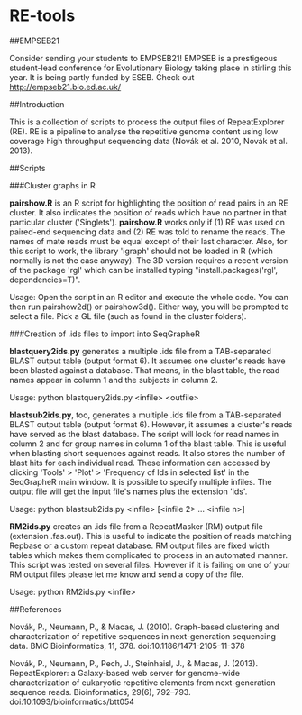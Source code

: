 # RE-tools

##EMPSEB21

Consider sending your students to EMPSEB21! EMPSEB is a prestigeous student-lead conference for Evolutionary Biology taking place in stirling this year. It is being partly funded by ESEB. Check out http://empseb21.bio.ed.ac.uk/


##Introduction

This is a collection of scripts to process the output files of RepeatExplorer (RE). RE is a pipeline to analyse the repetitive genome content using low coverage high throughput sequencing data (Novák et al. 2010, Novák et al. 2013).

##Scripts

###Cluster graphs in R

**pairshow.R** is an R script for highlighting the position of read pairs in an RE cluster. It also indicates the position of reads which have no partner in that particular cluster ('Singlets'). **pairshow.R** works only if (1) RE was used on paired-end sequencing data and (2) RE was told to rename the reads. The names of mate reads must be equal except of their last character. Also, for this script to work, the library 'igraph' should not be loaded in R (which normally is not the case anyway). The 3D version requires a recent version of the package 'rgl' which can be installed typing "install.packages('rgl', dependencies=T)".

Usage: Open the script in an R editor and execute the whole code. You can then run pairshow2d() or pairshow3d(). Either way, you will be prompted to select a file. Pick a GL file (such as found in the cluster folders).


###Creation of .ids files to import into SeqGrapheR

**blastquery2ids.py** generates a multiple .ids file from a TAB-separated BLAST output table (output format 6). It assumes one cluster's reads have been blasted against a database. That means, in the blast table, the read names appear in column 1 and the subjects in column 2.

Usage: python blastquery2ids.py \<infile\> \<outfile\>

**blastsub2ids.py**, too,  generates a multiple .ids file from a TAB-separated BLAST output table (output format 6). However, it assumes a cluster's reads have served as the blast database. The script will look for read names in column 2 and for group names in column 1 of the blast table. This is useful when blasting short sequences against reads. It also stores the number of blast hits for each individual read. These information can accessed by clicking 'Tools' > 'Plot' > 'Frequency of Ids in selected list' in the SeqGrapheR main window. It is possible to specify multiple infiles. The output file will get the input file's names plus the extension 'ids'.

Usage: python blastsub2ids.py \<infile\> [\<infile 2\> ... \<infile n\>]

**RM2ids.py** creates an .ids file from a RepeatMasker (RM) output file (extension .fas.out). This is useful to indicate the position of reads matching Repbase or a custom repeat database. RM output files are fixed width tables which makes them complicated to process in an automated manner. This script was tested on several files. However if it is failing on one of your RM output files please let me know and send a copy of the file.

Usage: python RM2ids.py \<infile\>




##References

Novák, P., Neumann, P., & Macas, J. (2010). Graph-based clustering and characterization of repetitive sequences in next-generation sequencing data. BMC Bioinformatics, 11, 378. doi:10.1186/1471-2105-11-378

Novák, P., Neumann, P., Pech, J., Steinhaisl, J., & Macas, J. (2013). RepeatExplorer: a Galaxy-based web server for genome-wide characterization of eukaryotic repetitive elements from next-generation sequence reads. Bioinformatics, 29(6), 792–793. doi:10.1093/bioinformatics/btt054
